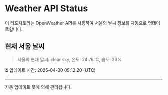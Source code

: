 
# Weather API Status

이 리포지토리는 OpenWeather API를 사용하여 서울의 날씨 정보를 자동으로 업데이트합니다.

## 현재 서울 날씨
> 서울의 현재 날씨: clear sky, 온도: 24.76°C, 습도: 23%

⏳ 업데이트 시간: 2025-04-30 05:12:20 (UTC)

---
자동 업데이트 봇에 의해 관리됩니다.
